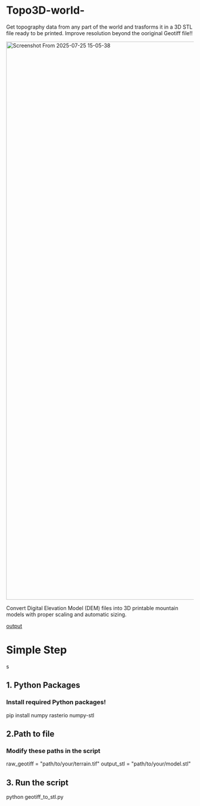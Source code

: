 # Topo3D-world-

Get topography data from any part of the world and trasforms it in a 3D STL file ready to be printed. Improve resolution beyond the ooriginal Geotiff file!!

<img width="2549" height="1499" alt="Screenshot From 2025-07-25 15-05-38" src="https://github.com/user-attachments/assets/33391e51-d3ba-4ac2-a8c7-47787a2e39a9" />

Convert Digital Elevation Model (DEM) files into 3D printable mountain models with proper scaling and automatic sizing. 

[output](https://github.com/user-attachments/assets/7891b18f-f359-4483-920b-d541ec56a20a)


# Simple Step
s
## 1. Python Packages

### Install required Python packages!

  pip install numpy rasterio numpy-stl

  
## 2.Path to file

### Modify these paths in the script
  raw_geotiff = "path/to/your/terrain.tif"
  output_stl = "path/to/your/model.stl"

## 3. Run the script
  python geotiff_to_stl.py
